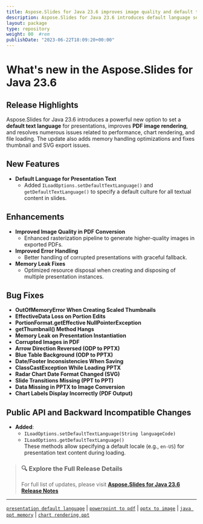 ```yaml
---
title: Aspose.Slides for Java 23.6 improves image quality and default text language support
description: Aspose.Slides for Java 23.6 introduces default language settings, image quality enhancements in PDF, memory optimizations, and over a dozen critical bug fixes.
layout: package
type: repository
weight: 00	#rem
publishDate: "2023-06-22T18:09:20+00:00"
---
```


# What's new in the Aspose.Slides for Java 23.6

## Release Highlights

Aspose.Slides for Java 23.6 introduces a powerful new option to set a **default text language** for presentations, improves **PDF image rendering**, and resolves numerous issues related to performance, chart rendering, and file loading. The update also adds memory handling optimizations and fixes thumbnail and SVG export issues.

## New Features

- **Default Language for Presentation Text**
  - Added `ILoadOptions.setDefaultTextLanguage()` and `getDefaultTextLanguage()` to specify a default culture for all textual content in slides.

## Enhancements

- **Improved Image Quality in PDF Conversion**
  - Enhanced rasterization pipeline to generate higher-quality images in exported PDFs.
- **Improved Error Handling**
  - Better handling of corrupted presentations with graceful fallback.
- **Memory Leak Fixes**
  - Optimized resource disposal when creating and disposing of multiple presentation instances.

## Bug Fixes

- **OutOfMemoryError When Creating Scaled Thumbnails**
- **EffectiveData Loss on Portion Edits**
- **PortionFormat.getEffective NullPointerException**
- **getThumbnail() Method Hangs**
- **Memory Leak on Presentation Instantiation**
- **Corrupted Images in PDF**
- **Arrow Direction Reversed (ODP to PPTX)**
- **Blue Table Background (ODP to PPTX)**
- **Date/Footer Inconsistencies When Saving**
- **ClassCastException While Loading PPTX**
- **Radar Chart Date Format Changed (SVG)**
- **Slide Transitions Missing (PPT to PPT)**
- **Data Missing in PPTX to Image Conversion**
- **Chart Labels Display Incorrectly (PDF Output)**

## Public API and Backward Incompatible Changes

- **Added**:  
  - `ILoadOptions.setDefaultTextLanguage(String languageCode)`  
  - `ILoadOptions.getDefaultTextLanguage()`  
  These methods allow specifying a default locale (e.g., `en-US`) for presentation text content during loading.

> ### 🔍 Explore the Full Release Details  
> For full list of updates, please visit **[Aspose.Slides for Java 23.6 Release Notes](https://releases.aspose.com/slides/java/release-notes/2023/aspose-slides-for-java-23-6-release-notes/)**

---

[`presentation default language`](https://search.aspose.com/q/presentation-default-language.html) | [`powerpoint to pdf`](https://search.aspose.com/q/powerpoint-to-pdf.html) | [`pptx to image`](https://search.aspose.com/q/pptx-to-image.html) | [`java ppt memory`](https://search.aspose.com/q/java-ppt-memory.html) | [`chart rendering ppt`](https://search.aspose.com/q/chart-rendering-ppt.html)
